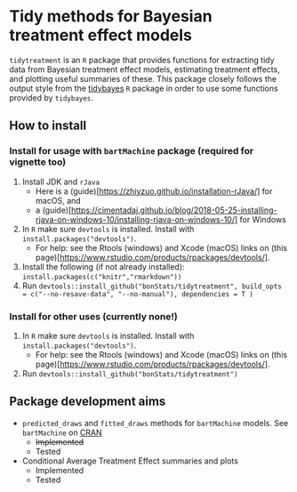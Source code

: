 # Tidy methods for Bayesian treatment effect models

`tidytreatment` is an `R` package that provides functions for extracting tidy data from Bayesian treatment effect models, estimating treatment effects, and plotting useful summaries of these. This package closely follows the output style from the [tidybayes](https://github.com/mjskay/tidybayes) `R` package in order to use some functions provided by `tidybayes`.

## How to install

### Install for usage with `bartMachine` package (required for vignette too)

1. Install JDK and `rJava`
    - Here is a (guide)[https://zhiyzuo.github.io/installation-rJava/] for macOS, and
    - a (guide)[https://cimentadaj.github.io/blog/2018-05-25-installing-rjava-on-windows-10/installing-rjava-on-windows-10/] for Windows
2. In `R` make sure `devtools` is installed. Install with `install.packages("devtools")`.
    - For help: see the Rtools (windows) and Xcode (macOS) links on (this page)[https://www.rstudio.com/products/rpackages/devtools/].
3. Install the following (if not already installed): `install.packages(c("knitr","rmarkdown"))`
4. Run `devtools::install_github("bonStats/tidytreatment", build_opts = c("--no-resave-data", "--no-manual"), dependencies = T )` 

### Install for other uses (currently none!)

1. In `R` make sure `devtools` is installed. Install with `install.packages("devtools")`.
    - For help: see the Rtools (windows) and Xcode (macOS) links on (this page)[https://www.rstudio.com/products/rpackages/devtools/].
2. Run `devtools::install_github("bonStats/tidytreatment")`

## Package development aims

- `predicted_draws` and `fitted_draws` methods for `bartMachine` models. See `bartMachine` on [CRAN](https://cran.r-project.org/package=bartMachine)
    - ~~Implemented~~
    - Tested
- Conditional Average Treatment Effect summaries and plots
    - Implemented
    - Tested
